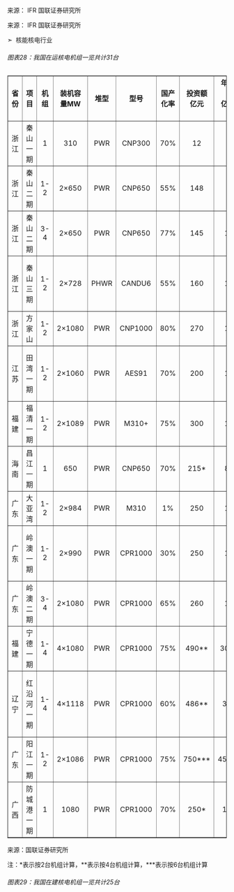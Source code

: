 



来源： IFR 国联证券研究所



来源： IFR 国联证券研究所

➣  核能核电行业

###### 图表28：我国在运核电机组一览共计31台

<table border="1" cellspacing="0" cellpadding="6" align="center">
<tbody>
<tr>
<td style="text-align: center;"><span style="font-weight: bold;">省份</span></td>
<td style="text-align: center;"><span style="font-weight: bold;">项目</span></td>
<td style="text-align: center;"><span style="font-weight: bold;">机组</span></td>
<td style="text-align: center;"><span style="font-weight: bold;">装机容量MW</span></td>
<td style="text-align: center;"><span style="font-weight: bold;">堆型</span></td>
<td style="text-align: center;"><span style="font-weight: bold;">型号</span></td>
<td style="text-align: center;"><span style="font-weight: bold;">国产化率</span></td>
<td style="text-align: center;">
<div><span style="font-weight: bold;">投资额</span></div>
<div><span style="font-weight: bold;">亿元</span></div>
</td>
<td style="text-align: center;">
<div><span style="font-weight: bold;">年发电量</span></div>
<div><span style="font-weight: bold;">亿千瓦时</span></div>
</td>
<td style="text-align: center;"><span style="font-weight: bold;">主要股东</span></td>
</tr>
<tr>
<td style="text-align: center;">浙江</td>
<td style="text-align: center;">秦山一期</td>
<td style="text-align: center;">1</td>
<td style="text-align: center;">310</td>
<td style="text-align: center;">PWR</td>
<td style="text-align: center;">CNP300</td>
<td style="text-align: center;">70%</td>
<td style="text-align: center;">12</td>
<td style="text-align: center;">25</td>
<td style="text-align: center;">中核</td>
</tr>
<tr>
<td style="text-align: center;">浙江</td>
<td style="text-align: center;">秦山二期</td>
<td style="text-align: center;">1-2</td>
<td style="text-align: center;">2&times;650</td>
<td style="text-align: center;">PWR</td>
<td style="text-align: center;">CNP650</td>
<td style="text-align: center;">55%</td>
<td style="text-align: center;">148</td>
<td style="text-align: center;">80</td>
<td style="text-align: center;">中核</td>
</tr>
<tr>
<td style="text-align: center;">浙江</td>
<td style="text-align: center;">秦山二期</td>
<td style="text-align: center;">3-4</td>
<td style="text-align: center;">2&times;650</td>
<td style="text-align: center;">PWR</td>
<td style="text-align: center;">CNP650</td>
<td style="text-align: center;">77%</td>
<td style="text-align: center;">145</td>
<td style="text-align: center;">180</td>
<td style="text-align: center;">中核</td>
</tr>
<tr>
<td style="text-align: center;">浙江</td>
<td style="text-align: center;">秦山三期</td>
<td style="text-align: center;">1-2</td>
<td style="text-align: center;">2&times;728</td>
<td style="text-align: center;">PHWR</td>
<td style="text-align: center;">CANDU6</td>
<td style="text-align: center;">55%</td>
<td style="text-align: center;">160</td>
<td style="text-align: center;">110</td>
<td style="text-align: center;">中核国电投</td>
</tr>
<tr>
<td style="text-align: center;">浙江</td>
<td style="text-align: center;">方家山</td>
<td style="text-align: center;">1-2</td>
<td style="text-align: center;">2&times;1080</td>
<td style="text-align: center;">PWR</td>
<td style="text-align: center;">CNP1000</td>
<td style="text-align: center;">80%</td>
<td style="text-align: center;">270</td>
<td style="text-align: center;">160</td>
<td style="text-align: center;">中核</td>
</tr>
<tr>
<td style="text-align: center;">江苏</td>
<td style="text-align: center;">田湾一期</td>
<td style="text-align: center;">1-2</td>
<td style="text-align: center;">2&times;1060</td>
<td style="text-align: center;">PWR</td>
<td style="text-align: center;">AES91</td>
<td style="text-align: center;">70%</td>
<td style="text-align: center;">200</td>
<td style="text-align: center;">140</td>
<td style="text-align: center;">中核国电投</td>
</tr>
<tr>
<td style="text-align: center;">福建</td>
<td style="text-align: center;">福清一期</td>
<td style="text-align: center;">1-2</td>
<td style="text-align: center;">2&times;1089</td>
<td style="text-align: center;">PWR</td>
<td style="text-align: center;">M310+</td>
<td style="text-align: center;">75%</td>
<td style="text-align: center;">300</td>
<td style="text-align: center;">140</td>
<td style="text-align: center;">中核</td>
</tr>
<tr>
<td style="text-align: center;">海南</td>
<td style="text-align: center;">昌江一期</td>
<td style="text-align: center;">1</td>
<td style="text-align: center;">650</td>
<td style="text-align: center;">PWR</td>
<td style="text-align: center;">CNP650</td>
<td style="text-align: center;">70%</td>
<td style="text-align: center;">215*</td>
<td style="text-align: center;">80*</td>
<td style="text-align: center;">中核华能</td>
</tr>
<tr>
<td style="text-align: center;">广东</td>
<td style="text-align: center;">大亚湾</td>
<td style="text-align: center;">1-2</td>
<td style="text-align: center;">2&times;984</td>
<td style="text-align: center;">PWR</td>
<td style="text-align: center;">M310</td>
<td style="text-align: center;">1%</td>
<td style="text-align: center;">250</td>
<td style="text-align: center;">150</td>
<td style="text-align: center;">中广核</td>
</tr>
<tr>
<td style="text-align: center;">广东</td>
<td style="text-align: center;">岭澳一期</td>
<td style="text-align: center;">1-2</td>
<td style="text-align: center;">2&times;990</td>
<td style="text-align: center;">PWR</td>
<td style="text-align: center;">CPR1000</td>
<td style="text-align: center;">30%</td>
<td style="text-align: center;">250</td>
<td style="text-align: center;">145</td>
<td style="text-align: center;">中广核中核</td>
</tr>
<tr>
<td style="text-align: center;">广东</td>
<td style="text-align: center;">岭澳二期</td>
<td style="text-align: center;">3-4</td>
<td style="text-align: center;">2&times;1080</td>
<td style="text-align: center;">PWR</td>
<td style="text-align: center;">CPR1000</td>
<td style="text-align: center;">65%</td>
<td style="text-align: center;">260</td>
<td style="text-align: center;">145</td>
<td style="text-align: center;">中广核</td>
</tr>
<tr>
<td style="text-align: center;">福建</td>
<td style="text-align: center;">宁德一期</td>
<td style="text-align: center;">1-4</td>
<td style="text-align: center;">4&times;1080</td>
<td style="text-align: center;">PWR</td>
<td style="text-align: center;">CPR1000</td>
<td style="text-align: center;">75%</td>
<td style="text-align: center;">490**</td>
<td style="text-align: center;">300**</td>
<td style="text-align: center;">中广核</td>
</tr>
<tr>
<td style="text-align: center;">辽宁</td>
<td style="text-align: center;">红沿河一期</td>
<td style="text-align: center;">1-4</td>
<td style="text-align: center;">4&times;1118</td>
<td style="text-align: center;">PWR</td>
<td style="text-align: center;">CPR1000</td>
<td style="text-align: center;">60%</td>
<td style="text-align: center;">486**</td>
<td style="text-align: center;">300*</td>
<td style="text-align: center;">中广核国电投</td>
</tr>
<tr>
<td style="text-align: center;">广东</td>
<td style="text-align: center;">阳江一期</td>
<td style="text-align: center;">1-2</td>
<td style="text-align: center;">2&times;1086</td>
<td style="text-align: center;">PWR</td>
<td style="text-align: center;">CPR1000</td>
<td style="text-align: center;">75%</td>
<td style="text-align: center;">750***</td>
<td style="text-align: center;">456***</td>
<td style="text-align: center;">中广核</td>
</tr>
<tr>
<td style="text-align: center;">广西</td>
<td style="text-align: center;">防城港一期</td>
<td style="text-align: center;">1</td>
<td style="text-align: center;">1080</td>
<td style="text-align: center;">PWR</td>
<td style="text-align: center;">CPR1000</td>
<td style="text-align: center;">70%</td>
<td style="text-align: center;">250*</td>
<td style="text-align: center;">145*</td>
<td style="text-align: center;">中广核</td>
</tr>
</tbody>
</table>

来源：国联证券研究所

注：*表示按2台机组计算，**表示按4台机组计算，***表示按6台机组计算

###### 图表29：我国在建核电机组一览共计25台


